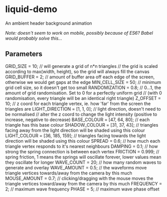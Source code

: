 # liquid-demo
An ambient header background animation

_Note: doesn't seem to work on mobile, possibly because of ES6? Babel would probably solve this..._

## Parameters

GRID_SIZE = 10; // will generate a grid of n*n triangles
                // the grid is scaled according to max(width, height), so the grid will always fill the canvas
GRID_BUFFER = 2;  // amount of buffer area off each edge of the screen, otherwise we would get gaps at the edge
MIN_CELL_SIZE = 50; // minimum grid cell size, so it doesn't get too small
RANDOMIZATION = 0.8;  // 0...1, the amount of grid randomisation. Set to 0 for a perfectly uniform grid
                      // (with 0 randomisation, every triangle will be an identical right triangle)
Z_OFFSET = 10;  // z coord for each triangle vertex, ie. how 'far' from the screen the triangles are
LIGHT_DIRECTION = [1, 1, 0];  // light direction, doesn't need to be normalised
                              // alter the z coord to change the light intensity (positive to increase, negative to decrease)
BASE_COLOUR = [47, 64, 80]; // each triangle has this base colour
SHADOW_COLOUR = [31, 37, 43]; // triangles facing away from the light direction will be shaded using this colour
LIGHT_COLOUR = [36, 185, 159];  // triangles facing towards the light direction will be shaded using this colour
SPREAD = 0.6; // how much each triangle vertex responds to it's nearest neighbours
DAMPING = 0.1;  // how strong the spring connection is between each vertex
FRICTION = 0.999; // spring friction, 1 means the springs will oscillate forever, lower values mean they oscillate for longer
WAVE_COUNT = 20;  // how many random waves to generate and overlay
WAVE_AMOUNT = 0.5;  // the waveforms move triangle vertices towards/away from the camera by this much
MOUSE_AMOUNT = 0.7; // clicking/dragging with the mouse moves the triangle vertices toward/away from the camera by this much
FREQUENCY = 2;  // maximum wave frequency
PHASE = 5;  // maximum wave phase offset
